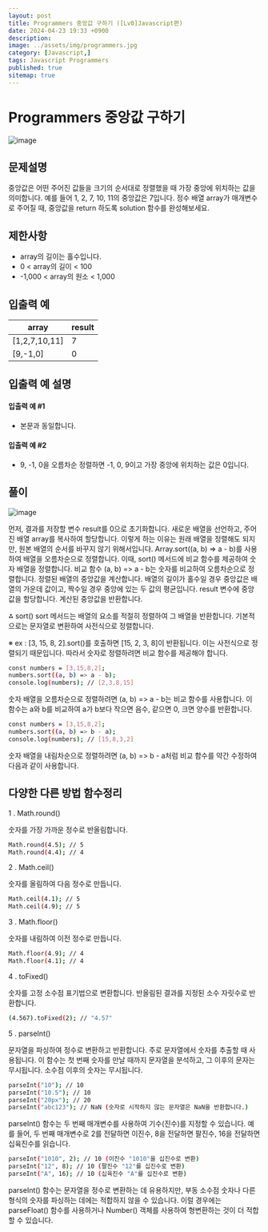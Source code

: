 ```yaml
---
layout: post
title: Programmers 중앙값 구하기 ([Lv0]Javascript편)
date: 2024-04-23 19:33 +0900
description: 
image: ../assets/img/programmers.jpg
category: [Javascript,]
tags: Javascript Programmers
published: true
sitemap: true
---
```


# Programmers 중앙값 구하기

![image](https://github.com/gnlgk/class2024/assets/161431748/095481d8-47bc-41d9-82f6-fb50d70caf2e)

## 문제설명

중앙값은 어떤 주어진 값들을 크기의 순서대로 정렬했을 때 가장 중앙에 위치하는 값을 의미합니다. 예를 들어 1, 2, 7, 10, 11의 중앙값은 7입니다. 정수 배열 array가 매개변수로 주어질 때, 중앙값을 return 하도록 solution 함수를 완성해보세요.

## 제한사항

* array의 길이는 홀수입니다.
* 0 < array의 길이 < 100
* -1,000 < array의 원소 < 1,000

## 입출력 예

|array|result|
|---|---|
|[1,2,7,10,11]|7|
|[9,-1,0]|0|

## 입출력 예 설명

#### 입출력 예 #1

* 본문과 동일합니다.

####  입출력 예 #2

* 9, -1, 0을 오름차순 정렬하면 -1, 0, 9이고 가장 중앙에 위치하는 값은 0입니다.

## 풀이

![image](https://github.com/gnlgk/class2024/assets/161431748/23651a6f-6c31-4939-8c3f-9067047dfc8f)

먼저, 결과를 저장할 변수 result를 0으로 초기화합니다. 새로운 배열을 선언하고, 주어진 배열 array를 복사하여 할당합니다. 이렇게 하는 이유는 원래 배열을 정렬해도 되지만, 원본 배열의 순서를 바꾸지 않기 위해서입니다. Array.sort((a, b) => a - b)를 사용하여 배열을 오름차순으로 정렬합니다. 이때, sort() 메서드에 비교 함수를 제공하여 숫자 배열을 정렬합니다. 비교 함수 (a, b) => a - b는 숫자를 비교하여 오름차순으로 정렬합니다. 정렬된 배열의 중앙값을 계산합니다. 배열의 길이가 홀수일 경우 중앙값은 배열의 가운데 값이고, 짝수일 경우 중앙에 있는 두 값의 평균입니다. result 변수에 중앙값을 할당합니다. 계산된 중앙값을 반환합니다.

⁂ sort() 
sort 메서드는 배열의 요소를 적절히 정렬하여 그 배열을 반환합니다. 기본적으로는 문자열로 변환하여 사전식으로 정렬합니다. 

※ ex : [3, 15, 8, 2].sort()를 호출하면 [15, 2, 3, 8]이 반환됩니다. 이는 사전식으로 정렬되기 때문입니다. 따라서 숫자로 정렬하려면 비교 함수를 제공해야 합니다.

````bash
const numbers = [3,15,8,2];
numbers.sort((a, b) => a - b);
console.log(numbers); // [2,3,8,15]
````

숫자 배열을 오름차순으로 정렬하려면 (a, b) => a - b는 비교 함수를 사용합니다. 이 함수는 a와 b를 비교하여 a가 b보다 작으면 음수, 같으면 0, 크면 양수를 반환합니다. 

````bash
const numbers = [3,15,8,2];
numbers.sort((a, b) => b - a);
console.log(numbers); // [15,8,3,2]
````

숫자 배열을 내림차순으로 정렬하려면 (a, b) => b - a처럼 비교 함수를 약간 수정하여 다음과 같이 사용합니다.

## 다양한 다른 방법 함수정리

1 . Math.round()

숫자를 가장 가까운 정수로 반올림합니다.

````bash
Math.round(4.5); // 5
Math.round(4.4); // 4
````

2 . Math.ceil()

숫자를 올림하여 다음 정수로 만듭니다.

````bash
Math.ceil(4.1); // 5
Math.ceil(4.9); // 5
````

3 . Math.floor()

숫자를 내림하여 이전 정수로 만듭니다.

````bash
Math.floor(4.9); // 4
Math.floor(4.1); // 4
````

4 . toFixed()

숫자를 고정 소수점 표기법으로 변환합니다. 반올림된 결과를 지정된 소수 자릿수로 반환합니다.

````bash
(4.567).toFixed(2); // "4.57"
````

5 . parseInt()

문자열을 파싱하여 정수로 변환하고 반환합니다. 주로 문자열에서 숫자를 추출할 때 사용됩니다. 이 함수는 첫 번째 숫자를 만날 때까지 문자열을 분석하고, 그 이후의 문자는 무시됩니다. 소수점 이후의 숫자는 무시됩니다.

````bash
parseInt("10"); // 10
parseInt("10.5"); // 10
parseInt("20px"); // 20
parseInt("abc123"); // NaN (숫자로 시작하지 않는 문자열은 NaN을 반환합니다.)
````

parseInt() 함수는 두 번째 매개변수를 사용하여 기수(진수)를 지정할 수 있습니다. 예를 들어, 두 번째 매개변수로 2를 전달하면 이진수, 8을 전달하면 팔진수, 16을 전달하면 십육진수를 읽습니다.

````bash
parseInt("1010", 2); // 10 (이진수 "1010"을 십진수로 변환)
parseInt("12", 8); // 10 (팔진수 "12"를 십진수로 변환)
parseInt("A", 16); // 10 (십육진수 "A"를 십진수로 변환)
````

parseInt() 함수는 문자열을 정수로 변환하는 데 유용하지만, 부동 소수점 숫자나 다른 형식의 숫자를 파싱하는 데에는 적합하지 않을 수 있습니다. 이럴 경우에는 parseFloat() 함수를 사용하거나 Number() 객체를 사용하여 형변환하는 것이 더 적합할 수 있습니다.